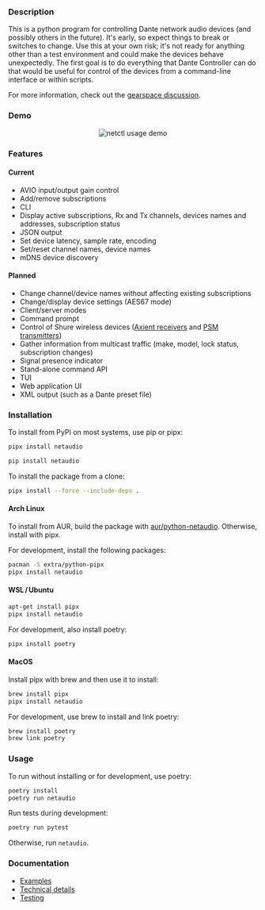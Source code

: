 
### Description

This is a python program for controlling Dante network audio devices (and
possibly others in the future).  It's early, so expect things to break or
switches to change.  Use this at your own risk; it's not ready for anything
other than a test environment and could make the devices behave unexpectedly.
The first goal is to do everything that Dante Controller can do that would be
useful for control of the devices from a command-line interface or within
scripts.

For more information, check out the [gearspace discussion](https://gearspace.com/board/music-computers/1221989-dante-routing-without-dante-controller-possible.html).

### Demo

<p align="center"><img src="https://github.com/chris-ritsen/network-audio-controller/blob/master/demo/demo.gif?raw=true" alt="netctl usage demo" title="netctl usage demo"/></p>

### Features

#### Current

- AVIO input/output gain control
- Add/remove subscriptions
- CLI
- Display active subscriptions, Rx and Tx channels, devices names and
  addresses, subscription status
- JSON output
- Set device latency, sample rate, encoding
- Set/reset channel names, device names
- mDNS device discovery

#### Planned

- Change channel/device names without affecting existing subscriptions
- Change/display device settings (AES67 mode)
- Client/server modes
- Command prompt
- Control of Shure wireless devices ([Axient
  receivers](https://pubs.shure.com/view/command-strings/AD4/en-US.pdf) and
  [PSM
  transmitters](https://pubs.shure.com/view/command-strings/PSM1000/en-US.pdf))
- Gather information from multicast traffic (make, model, lock status,
  subscription changes)
- Signal presence indicator
- Stand-alone command API
- TUI
- Web application UI
- XML output (such as a Dante preset file)

### Installation

To install from PyPI on most systems, use pip or pipx:

```bash
pipx install netaudio
```

```bash
pip install netaudio
```

To install the package from a clone:
```bash
pipx install --force --include-deps .
```

#### Arch Linux

To install from AUR, build the package with
[aur/python-netaudio](https://aur.archlinux.org/packages/python-netaudio).
Otherwise, install with pipx.

For development, install the following packages:

```bash
pacman -S extra/python-pipx
pipx install netaudio
```

#### WSL / Ubuntu
```bash
apt-get install pipx
pipx install netaudio
```

For development, also install poetry:

```bash
pipx install poetry
```

#### MacOS

Install pipx with brew and then use it to install:

```bash
brew install pipx
pipx install netaudio
```

For development, use brew to install and link poetry:

```bash
brew install poetry
brew link poetry
```

### Usage

To run without installing or for development, use poetry:

```bash
poetry install
poetry run netaudio
```

Run tests during development:

```bash
poetry run pytest
```

Otherwise, run `netaudio`.

### Documentation

- [Examples](https://github.com/chris-ritsen/network-audio-controller/wiki/Examples)
- [Technical details](https://github.com/chris-ritsen/network-audio-controller/wiki/Technical-details)
- [Testing](https://github.com/chris-ritsen/network-audio-controller/wiki/Testing)
